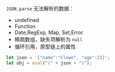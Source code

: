 `JSON.parse` 无法解析的数据：

* undefined
* Function
* Date,RegExp, Map, Set,Error
* 稀疏数组，缺失项解析为 `null`
* 循环引用，原型链上的属性

```JavaScript
let json = '{"name":"Clown", "age":21}';
let obj = eval("(" + json + ")");
```

